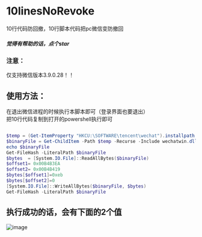 # 10linesNoRevoke
10行代码防回撤，10行脚本代码把pc微信变防撤回  
##### 觉得有帮助的话，点个star

### 注意：
仅支持微信版本3.9.0.28！！      


## 使用方法：
在退出微信进程的时候执行本脚本即可（登录界面也要退出）  
把10行代码复制到打开的powershell执行即可  

```PowerShell

$temp = (Get-ItemProperty "HKCU:\SOFTWARE\tencent\wechat").installpath
$binaryFile = Get-ChildItem -Path $temp -Recurse -Include wechatwin.dll | Select-Object -ExpandProperty FullName
echo $binaryFile
Get-FileHash -LiteralPath $binaryFile
$bytes  = [System.IO.File]::ReadAllBytes($binaryFile)
$offset1= 0x00B4B3EA
$offset2= 0x00B4B419
$bytes[$offset1]=0xeb
$bytes[$offset2]=0
[System.IO.File]::WriteAllBytes($binaryFile, $bytes)
Get-FileHash -LiteralPath $binaryFile
```

      

## 执行成功的话，会有下面的2个值
![image](https://user-images.githubusercontent.com/50006539/225555345-4896efa0-d24f-42e4-9fa2-e0ac52c5e687.png)
